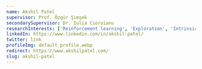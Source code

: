 ```yaml
---
name: Akshil Patel
supervisor: Prof. Özgür Şimşek
secondarySupervisor: Dr. Iulia Cioroianu
researchInterests: ['Reinforcement learning', 'Exploration', 'Intrinsic motivation', 'Skill hierarchies', 'Machine learning']
linkedIn: https://www.linkedin.com/in/akshil-patel/
twitter: link
profileImg: default_profile.webp
redirect: https://www.akshilpatel.com/
slug: akshil-patel
---
```


